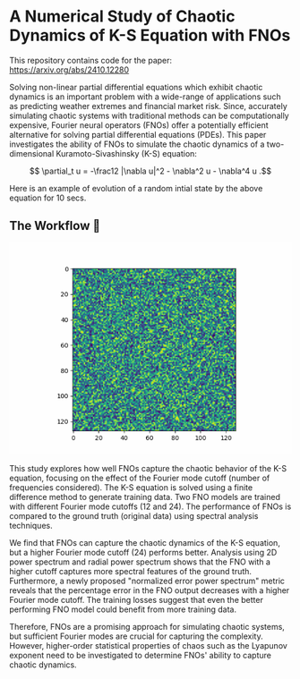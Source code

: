 # A Numerical Study of Chaotic Dynamics of K-S Equation with FNOs
This repository contains code for the paper: https://arxiv.org/abs/2410.12280

Solving non-linear partial differential equations which exhibit chaotic dynamics is an important problem with a wide-range of applications such as predicting weather extremes and financial market risk. Since, accurately simulating chaotic systems with traditional methods can be computationally expensive, Fourier neural operators (FNOs) offer a potentially efficient alternative for solving partial differential equations (PDEs). This paper investigates the ability of FNOs to simulate the chaotic dynamics of a two-dimensional Kuramoto-Sivashinsky (K-S) equation: 
```math
    \partial_t u = -\frac12 |\nabla u|^2 - \nabla^2 u - \nabla^4 u .
```
Here is an example of evolution of a random intial state by the above equation for 10 secs.

## The Workflow :robot:
![Evolution of random initial state by K-S equation](images/dynamic_images_10sec.gif)

This study explores how well FNOs capture the chaotic behavior of the K-S equation, focusing on the effect of the Fourier mode cutoff (number of frequencies considered). The K-S equation is solved using a finite difference method to generate training data. Two FNO models are trained with different Fourier mode cutoffs (12 and 24). The performance of FNOs is compared to the ground truth (original data) using spectral analysis techniques.

We find that FNOs can capture the chaotic dynamics of the K-S equation, but a higher Fourier mode cutoff (24) performs better. Analysis using 2D power spectrum and radial power spectrum shows that the FNO with a higher cutoff captures more spectral features of the ground truth. Furthermore, a newly proposed "normalized error power spectrum" metric reveals that the percentage error in the FNO output decreases with a higher Fourier mode cutoff. The training losses suggest that even the better performing FNO model could benefit from more training data.

Therefore, FNOs are a promising approach for simulating chaotic systems, but sufficient Fourier modes are crucial for capturing the complexity. However, higher-order statistical properties of chaos such as the Lyapunov exponent need to be investigated to determine FNOs' ability to capture chaotic dynamics.

